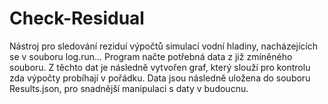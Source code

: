 # Check-Residual
Nástroj pro sledování reziduí výpočtů simulací vodní hladiny, nacházejících se v souboru log.run...
Program načte potřebná data z již zmíněného souboru. Z těchto dat je následně vytvořen graf, který slouží pro kontrolu zda výpočty probíhají v pořádku. Data jsou následně uložena do souboru Results.json, pro snadnější manipulaci s daty v budoucnu.
